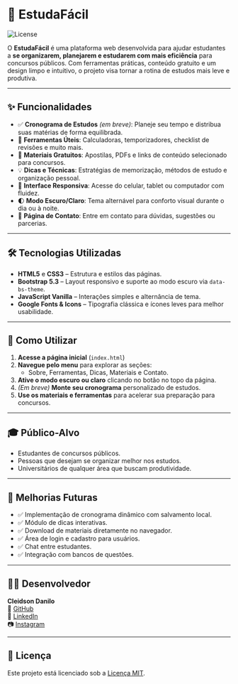 # 🎯 EstudaFácil
![License](https://img.shields.io/badge/license-MIT-blue.svg)

O **EstudaFácil** é uma plataforma web desenvolvida para ajudar estudantes a **se organizarem, planejarem e estudarem com mais eficiência** para concursos públicos. Com ferramentas práticas, conteúdo gratuito e um design limpo e intuitivo, o projeto visa tornar a rotina de estudos mais leve e produtiva.

---

## ✨ Funcionalidades

- ✅ **Cronograma de Estudos** *(em breve)*: Planeje seu tempo e distribua suas matérias de forma equilibrada.
- 🧰 **Ferramentas Úteis**: Calculadoras, temporizadores, checklist de revisões e muito mais.
- 📄 **Materiais Gratuitos**: Apostilas, PDFs e links de conteúdo selecionado para concursos.
- 💡 **Dicas e Técnicas**: Estratégias de memorização, métodos de estudo e organização pessoal.
- 📱 **Interface Responsiva**: Acesse do celular, tablet ou computador com fluidez.
- 🌓 **Modo Escuro/Claro**: Tema alternável para conforto visual durante o dia ou à noite.
- 💬 **Página de Contato**: Entre em contato para dúvidas, sugestões ou parcerias.

---

## 🛠️ Tecnologias Utilizadas

- **HTML5** e **CSS3** – Estrutura e estilos das páginas.
- **Bootstrap 5.3** – Layout responsivo e suporte ao modo escuro via `data-bs-theme`.
- **JavaScript Vanilla** – Interações simples e alternância de tema.
- **Google Fonts & Icons** – Tipografia clássica e ícones leves para melhor usabilidade.

---

## 🚀 Como Utilizar

1. **Acesse a página inicial** (`index.html`)
2. **Navegue pelo menu** para explorar as seções:
   - Sobre, Ferramentas, Dicas, Materiais e Contato.
3. **Ative o modo escuro ou claro** clicando no botão no topo da página.
4. *(Em breve)* **Monte seu cronograma** personalizado de estudos.
5. **Use os materiais e ferramentas** para acelerar sua preparação para concursos.

---

## 🎓 Público-Alvo

- Estudantes de concursos públicos.
- Pessoas que desejam se organizar melhor nos estudos.
- Universitários de qualquer área que buscam produtividade.

---

## 📌 Melhorias Futuras

- ✅ Implementação de cronograma dinâmico com salvamento local.
- ✅ Módulo de dicas interativas.
- ✅ Download de materiais diretamente no navegador.
- ✅ Área de login e cadastro para usuários.
- ✅ Chat entre estudantes.
- ✅ Integração com bancos de questões.

---

## 👨‍💻 Desenvolvedor

**Cleidson Danilo**  
🔗 [GitHub](https://github.com/CleidsonDanilo)  
🔗 [LinkedIn](https://www.linkedin.com/in/cleidson-danilo-dev/)  
📷 [Instagram](https://www.instagram.com/danilodev_/)

---

## 📄 Licença

Este projeto está licenciado sob a [Licença MIT](LICENSE).
